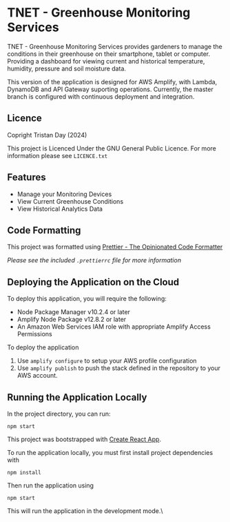 # TNET - Greenhouse Monitoring Services

TNET - Greenhouse Monitoring Services provides gardeners to manage the conditions in their greenhouse on their smartphone, tablet or computer. Providing a dashboard for viewing current and historical temperature, humidity, pressure and soil moisture data.

This version of the application is designed for AWS Amplify, with Lambda, DynamoDB and API Gateway suporting operations. Currently, the master branch is configured with continuous deployment and integration.

## Licence

Copright Tristan Day (2024)

This project is Licenced Under the GNU General Public Licence. For more information please see `LICENCE.txt`

## Features

* Manage your Monitoring Devices
* View Current Greenhouse Conditions
* View Historical Analytics Data

## Code Formatting

This project was formatted using [Prettier - The Opinionated Code Formatter](https://github.com/prettier/prettier)

*Please see the included `.prettierrc` file for more information*

## Deploying the Application on the Cloud

To deploy this application, you will require the following:

* Node Package Manager v10.2.4 or later
* Amplify Node Package v12.8.2 or later
* An Amazon Web Services IAM role with appropriate Amplify Access Permissions

To deploy the application 

1. Use `amplify configure` to setup your AWS profile configuration
2. Use `amplify publish` to push the stack defined in the repository to your AWS account.


## Running the Application Locally

In the project directory, you can run:

`npm start`

This project was bootstrapped with [Create React App](https://github.com/facebook/create-react-app).

To run the application locally, you must first install project dependencies with

`npm install`

Then run the application using

`npm start`

This will run the application in the development mode.\